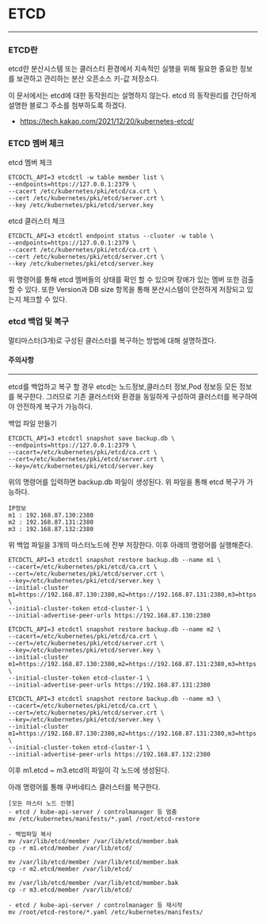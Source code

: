 # ETCD
- - -

### ETCD란

etcd란 분산시스템 또는 클러스터 환경에서 지속적인 실행을 위해 필요한 중요한 정보를 보관하고 관리하는 분산 오픈소스 키-값 저장소다.

이 문서에서는 etcd에 대한 동작원리는 설명하지 않는다.
etcd 의 동작원리를 간단하게 설명한 블로그 주소를 첨부하도록 하겠다.
- https://tech.kakao.com/2021/12/20/kubernetes-etcd/

### ETCD 멤버 체크

etcd 멤버 체크

	ETCDCTL_API=3 etcdctl -w table member list \
	--endpoints=https://127.0.0.1:2379 \
	--cacert /etc/kubernetes/pki/etcd/ca.crt \
	--cert /etc/kubernetes/pki/etcd/server.crt \
	--key /etc/kubernetes/pki/etcd/server.key
	
etcd 클러스터 체크
	
	ETCDCTL_API=3 etcdctl endpoint status --cluster -w table \
	--endpoints=https://127.0.0.1:2379 \
	--cacert /etc/kubernetes/pki/etcd/ca.crt \
	--cert /etc/kubernetes/pki/etcd/server.crt \
	--key /etc/kubernetes/pki/etcd/server.key


위 명령어를 통해 etcd 멤버들의 상태를 확인 할 수 있으며 장애가 있는 멤버 또한 검출 할 수 있다.
또한 Version과 DB size 항목을 통해 분산시스템이 안전하게 저장되고 있는지 체크할 수 있다.

### etcd 백업 및 복구

멀티마스터(3개)로 구성된 클러스터를 복구하는 방법에 대해 설명하겠다.

#### 주의사항
- - -
etcd를 백업하고 복구 할 경우 etcd는 노드정보,클러스터 정보,Pod 정보등 모든 정보를 복구한다.
그러므로 기존 클러스터와 환경을 동일하게 구성하여 클러스터를 복구하여야 안전하게 복구가 가능하다.

백업 파일 만들기

	ETCDCTL_API=3 etcdctl snapshot save backup.db \
	--endpoints=https://127.0.0.1:2379 \
	--cacert=/etc/kubernetes/pki/etcd/ca.crt \
	--cert=/etc/kubernetes/pki/etcd/server.crt \
	--key=/etc/kubernetes/pki/etcd/server.key

위의 명령어를 입력하면 backup.db 파일이 생성된다. 위 파일을 통해 etcd 복구가 가능하다.

	IP정보
	m1 : 192.168.87.130:2380
	m2 : 192.168.87.131:2380
	m3 : 192.168.87.132:2380

위 백업 파일을 3개의 마스터노드에 전부 저장한다. 이후 아래의 명령어를 실행해준다.

	ETCDCTL_API=3 etcdctl snapshot restore backup.db --name m1 \
	--cacert=/etc/kubernetes/pki/etcd/ca.crt \
	--cert=/etc/kubernetes/pki/etcd/server.crt \
	--key=/etc/kubernetes/pki/etcd/server.key \
	--initial-cluster m1=https://192.168.87.130:2380,m2=https://192.168.87.131:2380,m3=https://192.168.87.132:2380 \
	--initial-cluster-token etcd-cluster-1 \
	--initial-advertise-peer-urls https://192.168.87.130:2380

	ETCDCTL_API=3 etcdctl snapshot restore backup.db --name m2 \
	--cacert=/etc/kubernetes/pki/etcd/ca.crt \
	--cert=/etc/kubernetes/pki/etcd/server.crt \
	--key=/etc/kubernetes/pki/etcd/server.key \
	--initial-cluster m1=https://192.168.87.130:2380,m2=https://192.168.87.131:2380,m3=https://192.168.87.132:2380 \
	--initial-cluster-token etcd-cluster-1 \
	--initial-advertise-peer-urls https://192.168.87.131:2380

	ETCDCTL_API=3 etcdctl snapshot restore backup.db --name m3 \
	--cacert=/etc/kubernetes/pki/etcd/ca.crt \
	--cert=/etc/kubernetes/pki/etcd/server.crt \
	--key=/etc/kubernetes/pki/etcd/server.key \
	--initial-cluster m1=https://192.168.87.130:2380,m2=https://192.168.87.131:2380,m3=https://192.168.87.132:2380 \
	--initial-cluster-token etcd-cluster-1 \
	--initial-advertise-peer-urls https://192.168.87.132:2380

이후 m1.etcd ~ m3.etcd의 파일이 각 노드에 생성된다.

아래 명령어를 통해 쿠버네티스 클러스터를 복구한다.

	[모든 마스터 노드 진행]
	- etcd / kube-api-server / controlmanager 등 멈춤
	mv /etc/kubernetes/manifests/*.yaml /root/etcd-restore

	- 백업파일 복사
	mv /var/lib/etcd/member /var/lib/etcd/member.bak
	cp -r m1.etcd/member /var/lib/etcd/

	mv /var/lib/etcd/member /var/lib/etcd/member.bak
	cp -r m2.etcd/member /var/lib/etcd/

	mv /var/lib/etcd/member /var/lib/etcd/member.bak
	cp -r m3.etcd/member /var/lib/etcd/

	- etcd / kube-api-server / controlmanager 등 재시작
	mv /root/etcd-restore/*.yaml /etc/kubernetes/manifests/

